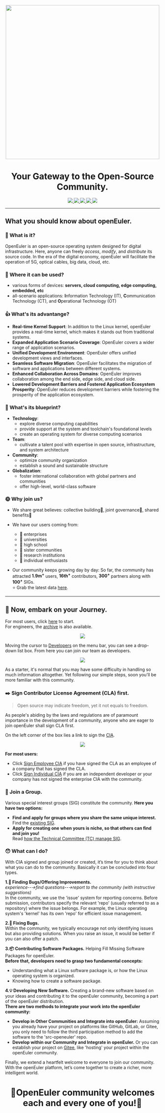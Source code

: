 <div align=center>
<img src="https://github.com/Jintiannn/OpenEuler_/blob/main/image/logo.png" width="500">
</div>

<h1 align="center">Your Gateway to the Open-Source Community.</h1>

<p align="center">
  <a href="https://www.reddit.com/">
    <img src="https://img.shields.io/badge/share_on-reddit-%23FF4500?style=plastic&logo=reddit&logoColor=%23FF4500" />
  </a>
  <a href="https://news.ycombinator.com/">
    <img src="https://img.shields.io/badge/share_on-Hacker%20News-%23F0652F?style=plastic&logo=Y%20Combinator&logoColor=%23F0652F" />
  </a>
  <a href="https://twitter.com/">
    <img src="https://img.shields.io/badge/share_on-X-%23000000?style=plastic&logo=X&logoColor=%23000000" />
  </a>
  <a href="https://www.facebook.com/">
    <img src="https://img.shields.io/badge/share_on-facebook-%230866FF?style=plastic&logo=facebook&logoColor=%230866FF" />
  </a>
  <a herf="https://uk.linkedin.com/">
    <img src="https://img.shields.io/badge/share_on-linkedin-%230A66C2?style=plastic&logo=linkedin&logoColor=%230A66C2" />
</p>

---
## What you should know about openEuler.

### 💁 What is it?
OpenEuler is an open-source operating system designed for digital infrastructure. Here, anyone can freely *access*, *modify*, and *distribute* its source code. In the era of the digital economy, openEuler will facilitate the operation of 5G, optical cables, big data, cloud, etc.<br />

### 👀 Where it can be used?
* various forms of devices: **servers, cloud computing, edge computing, embedded, etc**
* all-scenario applications: **I**nformation Technology (IT), **C**ommunication Technology (CT), and **O**perational Technology (OT)

### 👍 What's its advantange?
* **Real-time Kernel Support**: In addition to the Linux kernel, openEuler provides a real-time kernel, which makes it stands out from traditional systems.
* **Expanded Application Scenario Coverage**: OpenEuler covers a wider range of application scenarios.
* **Unified Development Environment**: OpenEuler offers unified development views and interfaces.
* **Seamless Software Migration**: OpenEuler facilitates the migration of software and applications between different systems.
* **Enhanced Collaboration Across Domains**: OpenEuler improves collaboration among the end side, edge side, and cloud side.
* **Lowered Development Barriers and Fostered Application Ecosystem Prosperity**: OpenEuler reduces development barriers while fostering the prosperity of the application ecosystem.

### 💭 What's its blueprint?
* **Technology**:
  * explore diverse computing capabilities
  * provide support at the system and toolchain's foundational levels
  * create an operating system for diverse computing scenarios
* **Team**:
  * cultivate a talent pool with expertise in open source, infrastructure, and system architecture
* **Community**:
  * optimize community organization
  * establish a sound and sustainable structure
* **Globalization**:
  * foster international collaboration with global partners and communities
  * offer high-level, world-class software

### 🌞 Why join us?
* We share great believes: collective building👫, joint governance💬, shared benefits🎁

* We have our users coming from:
  * 🏬 enterprises
  * 🏫 universities
  * 🎒 high school
  * 🙌 sister communities
  * 🔬 research institutions
  * 👤 individual enthusiasts

* Our community keeps growing day by day:
So far, the community has attracted **1.9m<sup>+</sup>** users, **16th<sup>+</sup>** contributors, **300<sup>+</sup>** partners along with **100<sup>+</sup>** SIGs.<br />
⭐ Grab the latest data [here](https://datastat.openeuler.org/en/overview).

---

## 🏃 Now, embark on your Journey.
For most users, click [here](https://www.openeuler.org/en/) to start. <br />
For engineers, the [archive](https://www.openeuler.org/en/download/archive/) is also available. <br/>

<div align=center>
<img src="https://github.com/Jintiannn/OpenEuler_/blob/main/image/Download_Archive.png">
</div>

Moving the cursor to [Developers](https://www.openeuler.org/en/) on the menu bar, you can see a drop-down list box. From here you can join our team as 
developers.</p>

<div align=center>
<img src="https://github.com/Jintiannn/OpenEuler_/blob/main/image/uncircled.png">
</div>

As a starter, it's normal that you may have some difficulty in handling so much information altogether. Yet following our simple steps, soon you'll be more familiar with this community.

### ✒️ Sign Contributor License Agreement (CLA) first.
> Open source may indicate freedom, yet it not equals to freedom.

As people's abiding by the laws and regulations are of paramount importance in the development of a community, anyone who are eager to join openEuler shall sign CLA first.

On the left corner of the box lies a link to sign the [CIA](https://clasign.osinfra.cn/sign/gitee_openeuler-1611298811283968340).

<div align=center>
<img src="https://github.com/Jintiannn/OpenEuler_/blob/main/image/circled.png">
</div>

**For most users:**
* Click [Sign Employee CIA](https://clasign.osinfra.cn/sign-cla) if you have signed the CLA as an employee of a company that has signed the CLA.
* Click [Sign Individual CIA](https://clasign.osinfra.cn/sign-cla) if you are an independent developer or your company has not signed the enterprise CIA with the community.</p>

### 👥 Join a Group.

Various special interest groups (SIG) constitute the community. **Here you have two options:**
* **Find and apply for groups where you share the same unique interest.** <br />
Find the [existing SIG](https://gitee.com/openeuler/community/tree/master/sig).<br />
* **Apply for creating one when yours is niche, so that others can find and join you!** <br />
Read [how the Technical Committee (TC) manage SIG](https://gitee.com/openeuler/community/tree/master/zh/technical-committee/governance).</p>

### 😯 What can I do?

With CIA signed and group joined or created, it’s time for you to think about what you can do to the community. Basically it can be concluded into four types.</p>
**1.🔎 Finding Bugs/Offering Improvements.** <br />
*experience--→find questions--→report to the community (with instructive suggestions)* <br />
In the community, we use the 'issue' system for reporting concerns. Before submission, contributors specify the relevant 'repo' (usually referred to as a repository) where the issue belongs. For example, the Linux operating system's 'kernel' has its own 'repo' for efficient issue management.</p>

**2.💪 Fixing Bugs.** <br />
Within the community, we typically encourage not only identifying issues but also providing solutions. When you raise an issue, it would be better if you can also offer a patch.</p>

**3.📦 Contributing Software Packages.** Helping Fill Missing Software Packages for openEuler.<br />
**Before that, developers need to grasp two fundamental concepts:** <br />
* Understanding what a Linux software package is, or how the Linux operating system is organized.<br />
* Knowing how to create a software package.</p>

**4.💡 Developing New Software.** Creating a brand-new software based on your ideas and contributing it to the openEuler community, becoming a part of the openEuler distribution.<br />
**There are two methods to integrate your work into the openEuler community:** <br />
* **Develop in Other Communities and Integrate into openEuler:** Assuming you already have your project on platforms like GitHub, GitLab, or Gitee, you only need to follow the third participation method to add the software to the 'src-openeuler' repo.<br />
* **Develop within our Community and Integrate in openEuler.** Or you can establish your project on [Gitee](https://gitee.com/openeuler), like 'hosting' your project within the openEuler community.</p>

Finally, we extend a heartfelt welcome to everyone to join our community. With the openEuler platform, let’s come together to create a richer, more intelligent world.<br />

<h1 align="center">🎊OpenEuler community welcomes each and every one of you!🎊<h1>
